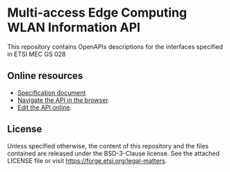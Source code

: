 # Multi-access Edge Computing WLAN Information API

This repository contains OpenAPIs descriptions for the interfaces specified in ETSI MEC GS 028

## Online resources

* [Specification document](https://www.etsi.org/deliver/etsi_gs/MEC/001_099/028/02.01.01_60/gs_MEC028v020101p.pdf)
* [Navigate the API in the browser](https://forge.etsi.org/swagger/ui/?url=https://forge.etsi.org/gitlab/mec/gs028-wai-api/raw/develop/WlanInformationApi.yaml).
* [Edit the API online](https://forge.etsi.org/swagger/editor/?url=https://forge.etsi.org/gitlab/mec/gs028-wai-api/raw/develop/WlanInformationApi.yaml).

## License

Unless specified otherwise, the content of this repository and the files contained are released under the BSD-3-Clause license.
See the attached LICENSE file or visit https://forge.etsi.org/legal-matters.
